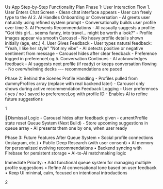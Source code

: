 Us App Step-by-Step Functionality Plan Phase 1: User Interaction Flow 1.
User Enters Chat Screen - Clean chat interface appears - User can freely
type to the AI 2. AI Handles Onboarding or Conversation - AI greets user
naturally using refined system prompt - Conversationally builds user
profile over time 3. AI Presents Recommendations - AI casually suggests
a profile: "Got this girl... seems funny, into travel... might be worth
a look?" - Profile images appear via smooth Carousel - No heavy profile
details shown initially (age, etc.) 4. User Gives Feedback - User types
natural feedback: "Yeah, I like her style" "Not my vibe" - AI detects
positive or negative sentiment from message - Carousel hides after clear
feedback - Preference logged in preferenceLog 5. Conversation
Continues - AI acknowledges feedback - AI suggests next profile (if
ready) or keeps conversation flowing - No overwhelming decks ---
recommendations are paced

Phase 2: Behind the Scenes Profile Handling - Profiles pulled from
dummyProfiles array (replace with real backend later) - Carousel only
shows during active recommendation Feedback Logging - User preferences (
yes / no ) saved to preferenceLog with profile ID - Enables AI to refine
future suggestions

1

Dismissal Logic - Carousel hides after feedback given - currentProfile
state reset Queue System (Next Build) - Store upcoming suggestions in
queue array - AI presents them one by one, when user ready

Phase 3: Future Features After Queue System • Social profile connections
(Instagram, etc.) • Public Deep Research (with user consent) • AI memory
for personalized evolving recommendations • Backend syncing with
Firebase for persistent storage • AI-to-AI matchmaking logic

Immediate Priority: • Add functional queue system for managing multiple
profile suggestions • Refine AI conversational tone based on user
feedback • Keep UI minimal, calm, focused on intentional introductions

2


